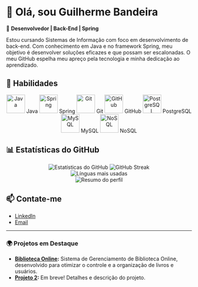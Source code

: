 # 👋 Olá, sou Guilherme Bandeira

🚀 **Desenvolvedor | Back-End | Spring**

Estou cursando Sistemas de Informação com foco em desenvolvimento de back-end. Com conhecimento em Java e no framework Spring, meu objetivo é desenvolver soluções eficazes e que possam ser escalonadas. O meu GitHub espelha meu apreço pela tecnologia e minha dedicação ao aprendizado.

## 🔧 **Habilidades**

<div align="center">
  <img src="https://cdn.jsdelivr.net/gh/devicons/devicon/icons/java/java-original.svg" width="50" height="50" alt="Java"/> Java
  <img src="https://cdn.jsdelivr.net/gh/devicons/devicon/icons/spring/spring-original.svg" width="50" height="50" alt="Spring"/> Spring
  <img src="https://cdn.jsdelivr.net/gh/devicons/devicon/icons/git/git-original.svg" width="50" height="50" alt="Git"/> Git  
  <img src="https://cdn.jsdelivr.net/gh/devicons/devicon/icons/github/github-original.svg" width="50" height="50" alt="GitHub"/> GitHub 
  <img src="https://cdn.jsdelivr.net/gh/devicons/devicon/icons/postgresql/postgresql-original.svg" width="50" height="50" alt="PostgreSQL"/> PostgreSQL
  <img src="https://cdn.jsdelivr.net/gh/devicons/devicon/icons/mysql/mysql-original.svg" width="50" height="50" alt="MySQL"/> MySQL
  <img src="https://cdn.jsdelivr.net/gh/devicons/devicon/icons/mongodb/mongodb-original.svg" width="50" height="50" alt="NoSQL"/> NoSQL
</div>

## 📊 **Estatísticas do GitHub**

<div align="center">
  <img src="https://github-readme-stats.vercel.app/api?username=DevGuiBan&show_icons=true&theme=radical" alt="Estatísticas do GitHub" />
  <img src="https://github-readme-streak-stats.herokuapp.com/?user=DevGuiBan&theme=radical" alt="GitHub Streak"/>
</div>

<div align="center">
  <img src="https://github-readme-stats.vercel.app/api/top-langs/?username=DevGuiBan&layout=compact&theme=radical" alt="Línguas mais usadas"/>
</div>

<div align="center">
  <img src="https://github-profile-summary-cards.vercel.app/api/cards/profile-details?username=DevGuiBan&theme=radical" alt="Resumo do perfil"/>
</div>

## 📫 **Contate-me**
- [LinkedIn](https://www.linkedin.com/in/bandeira-guilherme/)
- [Email](mailto:guibandeira290@gmail.com)

---

### 🌍 Projetos em Destaque
- **[Biblioteca Online](https://github.com/DevGuiBan/pweb1-Biblioteca):** Sistema de Gerenciamento de Biblioteca Online, desenvolvido para otimizar o controle e a organização de livros e usuários.
- **[Projeto 2](link-do-repositorio):** Em breve! Detalhes e descrição do projeto.
